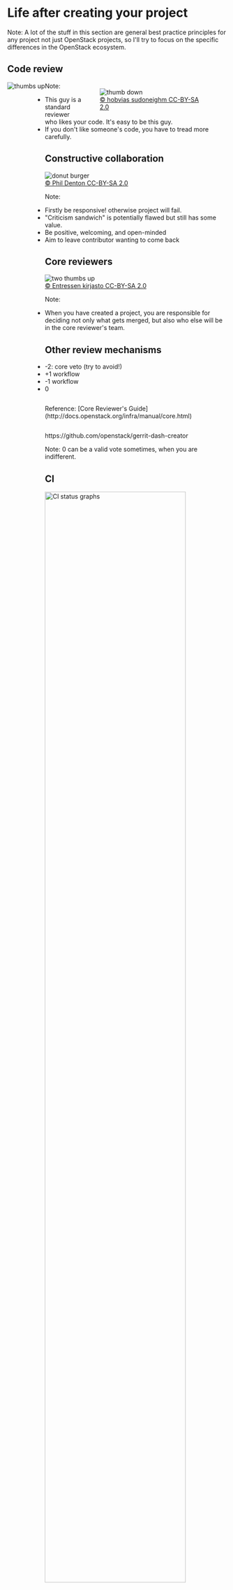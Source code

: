 <!-- .slide: data-state="section-break" id="maintenance" data-timing="20" -->
# Life after creating your project

Note:
A lot of the stuff in this section are general best practice
principles for any project not just OpenStack projects, so
I'll try to focus on the specific differences in the OpenStack
ecosystem.


<!-- .slide: data-state="normal" id="thumb-up" data-timing="20" -->
## Code review

<div style="height: 80%; float: left">
<img alt="thumbs up"
         data-src="images/thumbs-up.jpg" />
</div>
<figure class="fragment" style="float: right; width: 50%">
    <img alt="thumb down"
         data-src="images/thumb-down.jpg" />
     <figcaption>
         <a href="https://commons.wikimedia.org/wiki/File:Disapprove.jpg">
             &copy; hobvias sudoneighm CC-BY-SA 2.0
         </a>
     </figcaption>
</figure>

Note:
- This guy is a standard reviewer who likes your code. It's easy to be this guy.
- If you don't like someone's code, you have to tread more carefully.


<!-- .slide: data-state="normal" id="constructive-collaboration" data-timing="60" -->
## Constructive collaboration

<figure class="full-slide">
    <img alt="donut burger"
         data-src="images/donut-burger.jpg" />
     <figcaption>
         <a href="https://commons.wikimedia.org/wiki/File:Donut_burger.jpg">
             &copy; Phil Denton CC-BY-SA 2.0
         </a>
     </figcaption>
</figure>

Note:
- Firstly be responsive! otherwise project will fail.
- "Criticism sandwich" is potentially flawed but still has some value.
- Be positive, welcoming, and open-minded
- Aim to leave contributor wanting to come back


<!-- .slide: data-state="normal" id="core-reviewers" data-timing="60" -->
## Core reviewers

<figure class="full-slide">
    <img alt="two thumbs up"
         data-src="images/two-thumbs-up.jpg" />
     <figcaption>
         <a href="https://commons.wikimedia.org/wiki/File:Young_Somali_man_2.jpg">
             &copy; Entressen kirjasto CC-BY-SA 2.0
         </a>
     </figcaption>
</figure>

Note:
- When you have created a project, you are responsible for deciding
  not only what gets merged, but also who else will be in the core
  reviewer's team.


<!-- .slide: data-state="normal" id="other-votes" data-timing="60" -->
## Other review mechanisms

*   -2: core veto (try to avoid!)
*   +1 workflow
*   -1 workflow
*   0

<p style="margin-top: 2em">
    Reference: [Core Reviewer's Guide](http://docs.openstack.org/infra/manual/core.html)
</p>

<p style="margin-top: 2em">
    https://github.com/openstack/gerrit-dash-creator
</p>

Note:
0 can be a valid vote sometimes, when you are indifferent.


<!-- .slide: data-state="normal" id="CI" data-timing="20" -->
## CI

<img alt="CI status graphs"
     style="height: 80%"
     data-src="images/CI-stats.png" />

Note:

Noone wants to be in hall of shame!  So ensure CI stays healthy and
visible; this will breed confidence in your project.  Always look for
opportunities to improve it.  Passing is not enough - also need good
code coverage!


<!-- .slide: data-state="normal" id="release-management" -->
## [Release Management](http://docs.openstack.org/project-team-guide/release-management.html)

<div style="height: auto; float: right; margin-left: 80px">
<img data-src="images/balloon_release.jpg" />
</div>

<ul style="display: inline">
    <li>[SemVer](http://semver.org/) recommended
    <li>Decide a release model
        <ul>
            <li> `release:cycle-with-intermediary` (5.0.0.0b1, 5.0.0.0rc2)
            <li> `release:cycle-with-milestones` (X.Y.Z)
            <li> `release:independent`
        </ul>
    <li>Build / publish tarballs
    <li>Track Release Notes ([`reno`](http://docs.openstack.org/developer/reno/design.html))
    <li>Integrate translations from https://translate.openstack.org/
    <li>http://docs.openstack.org/project-team-guide/release-management.html
</ul>

Note:


<!-- .slide: data-state="section-break" id="reactive-support" data-timing="10" -->
# Reactive support

Note:
- providing decent reactive support can mean the difference between
  life and death of the project


<!-- .slide: data-state="normal" id="bugs" data-timing="20" -->
## Bug / issue tracking

<figure class="full-slide">
    <img alt="A metallic shield bug"
         data-src="images/bug.jpg" />
     <figcaption>
         <a href="https://commons.wikimedia.org/wiki/File:Metallic_shield_bug444.jpg">
             &copy; Benjamint444 CC-BY-SA 3.0
         </a>
     </figcaption>
</figure>

Note:
- triage quickly
- ensure it's always clear what state each issue is in
    - if noone's working on it, that's OK as long as it's clear


<!-- .slide: data-state="normal" id="ML-support" data-timing="20" -->
## Mailing list support

```email
To: <openstack-dev@lists.openstack.org>
Subject: [openstack-dev] [neutron] [L3] Wrong fail over of HA-Router
```

<p style="margin-top: 2em" />

* https://wiki.openstack.org/wiki/Mailing_Lists
* http://lists.openstack.org/

Note:
- as with bugs, make sure mails don't get ignored
- encourage people to use `[tags]` for easier filtering


<!-- .slide: data-state="normal" id="IRC-channel" data-timing="60" -->
## `#openstack-foo`

- important to set up project channel on FreeNode if there is
  no existing channel suitable for reuse
- register with `chanserv` and set a helpful topic


<!-- .slide: data-state="normal" id="IRC-support" data-timing="20" -->
## IRC support

<figure class="full-slide">
    <img alt="a tumbleweed"
         data-src="images/Tumbleweed_rolling.jpg" />
     <figcaption>
         <a href="https://commons.wikimedia.org/wiki/File:Tumbleweed_rolling.jpg">
             &copy; Jez Arnold CC-BY-SA 2.0
         </a>
     </figcaption>
</figure>

Note:
- channel is pointless if noone uses it
- idle on channel, make sure questions are going answered


<!-- .slide: data-state="normal" id="IRC-bot" data-timing="20" -->
# IRC bot

<figure>
    <img alt="a bot"
         data-src="images/bot.jpg" />
     <figcaption>
         <a href="">
             &copy;  CC-BY-SA 2.0
         </a>
     </figcaption>
</figure>

Note:
- One way to avoid embarrassment of total silence is to install a
  bot - may seem like cheating, but actually delivers value!


<!-- .slide: data-state="normal" id="IRC-bot-output" data-timing="30" -->
# Sample IRC bot output

```
TODO: example bot output here
```


<!-- .slide: data-state="normal" id="IRC-bot-setup" data-timing="60" -->
# Setting up an IRC bot

```
TODO: show example bot config code
```

- TODO: link to docs


<!-- .slide: data-state="section-break" id="proactive-support" data-timing="10" -->
# Proactive support

Note:
- reactive support is a good start, but for a project to really
  flourish, it needs a more proactive approach


<!-- .slide: data-state="normal" id="IRC-meetings" data-timing="60" -->
## `#openstack-meeting`

- TODO: insert snippet of start of IRC meeting here

Note:
- links to wiki and eavesdrop
- meetings must be scheduled in one of the existing meeting channels
  in order to minimise clashes with other meetings


<!-- .slide: data-state="normal" id="physical-meetings" data-timing="30" -->
## Physical meetings

<figure>
    <img alt="a meeting"
         data-src="images/meeting.jpg" />
     <figcaption>
         <a href="">
             &copy;  CC-BY-SA 2.0
         </a>
     </figcaption>
</figure>

Note:
- personal relationships matter!
- form relationships at summits, mid-cycles, and other meetups


<!-- .slide: data-state="normal" id="proactive-communication" data-timing="60" -->
## Proactive communication

* Interaction with other projects
* Releases
* Blogging

Note:
- The Cross-project Working Group is available to help with
  topics which span multiple projects.
- Make sure your blog is aggregated to planet.openstack.org!


<!-- .slide: data-state="normal" id="documentation" data-timing="60" -->
## Documentation


<!-- .slide: data-state="normal" id="mentoring" data-timing="30" -->
# Mentoring and guiding new contributors

<figure>
    <img alt="mentoring"
         data-src="images/mentoring.jpg" />
     <figcaption>
         <a href="">
             &copy;  CC-BY-SA 2.0
         </a>
     </figcaption>
</figure>

Note:
- Mentoring is perhaps the hardest thing to find time for,
  but one of the most rewarding and productive.
- Pair programming can be very effective.
- More likely to result in participation "stickiness"


<!-- .slide: data-state="normal" id="training" data-timing="60" -->
# Training, screencasts etc.

<figure>
    <img alt="training"
         data-src="images/training.jpg" />
     <figcaption>
         <a href="">
             &copy;  CC-BY-SA 2.0
         </a>
     </figcaption>
</figure>

Note:
- Ultimately your project is for the end users!
  So help them understand and benefit from your project.


<!-- .slide: data-state="normal" id="feedback" data-timing="60" -->
# Gather feedback

<figure>
    <img alt="gathering feedback"
         data-src="images/feedback.jpg" />
     <figcaption>
         <a href="">
             &copy;  CC-BY-SA 2.0
         </a>
     </figcaption>
</figure>

Note:
- submit user stories / specs and ask for reviews
